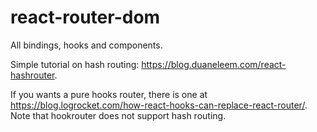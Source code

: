 # react-router-dom

All bindings, hooks and components.

Simple tutorial on hash routing: https://blog.duaneleem.com/react-hashrouter.

If you wants a pure hooks router, there is one at
https://blog.logrocket.com/how-react-hooks-can-replace-react-router/. Note that
hookrouter does not support hash routing.

